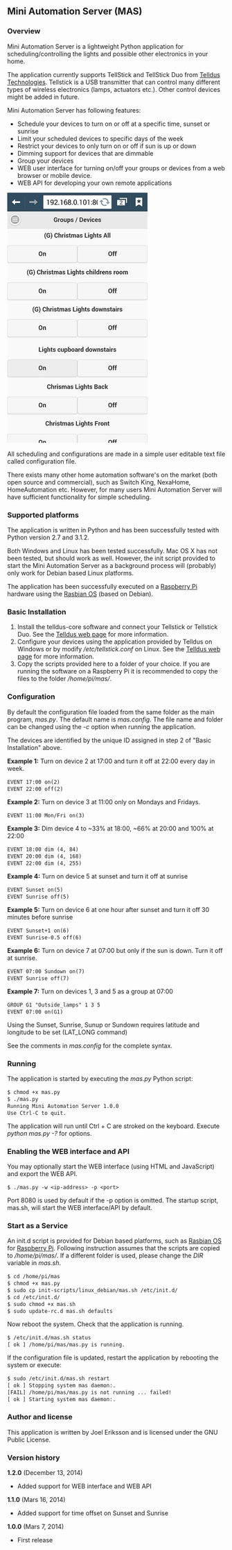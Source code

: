 ## Mini Automation Server (MAS)
### Overview
Mini Automation Server is a lightweight Python application for scheduling/controlling the lights and possible other electronics in your home. 

The application currently supports TellStick and TellStick Duo from [Telldus Technologies](http://www.telldus.se/). Tellstick is a USB transmitter that can control many different types of wireless electronics (lamps, actuators etc.). Other control devices might be added in future.

Mini Automation Server has following features:

* Schedule your devices to turn on or off at a specific time, sunset or sunrise
* Limit your scheduled devices to specific days of the week
* Restrict your devices to only turn on or off if sun is up or down
* Dimming support for devices that are dimmable
* Group your devices
* WEB user interface for turning on/off your groups or devices from a web browser or mobile device.
* WEB API for developing your own remote applications

![screenshoot](screenshot.jpg)

All scheduling and configurations are made in a simple user editable text file called configuration file.

There exists many other home automation software's on the market (both open source and commercial), such as Switch King, NexaHome, HomeAutomation etc. However, for many users Mini Automation Server will have sufficient functionality for simple scheduling.

### Supported platforms
The application is written in Python and has been successfully tested with Python version 2.7 and 3.1.2.

Both Windows and Linux has been tested successfully. Mac OS X has not been tested, but should work as well. However, the init script provided to start the Mini Automation Server as a background process will (probably) only work for Debian based Linux platforms. 

The application has been successfully executed on a [Raspberry Pi](http://www.raspberrypi.org/) hardware using the [Rasbian OS](http://www.raspbian.org/) (based on Debian).

### Basic Installation
1. Install the telldus-core software and connect your Tellstick or Tellstick Duo. See the [Telldus web page](http://www.telldus.se/) for more information.
2. Configure your devices using the application provided by Telldus on Windows or by modify */etc/tellstick.conf* on Linux. See the [Telldus web page](http://www.telldus.se/) for more information.
3. Copy the scripts provided here to a folder of your choice. If you are running the software on a Raspberry Pi it is recommended to copy the files to the folder */home/pi/mas/*.

### Configuration
By default the configuration file loaded from the same folder as the main program, *mas.py*. The default name is *mas.config*. The file name and folder can be changed using the *-c* option when running the application. 

The devices are identified by the unique ID assigned in step 2 of "Basic Installation" above.

**Example 1:** Turn on device 2 at 17:00 and turn it off at 22:00 every day in week. 

    EVENT 17:00 on(2)
    EVENT 22:00 off(2)

**Example 2:** Turn on device 3 at 11:00 only on Mondays and Fridays. 

    EVENT 11:00 Mon/Fri on(3)

**Example 3:** Dim device 4 to ~33% at 18:00, ~66% at 20:00 and 100% at 22:00

    EVENT 18:00 dim (4, 84)    
    EVENT 20:00 dim (4, 168)
    EVENT 22:00 dim (4, 255)    
    
**Example 4:** Turn on device 5 at sunset and turn it off at sunrise

    EVENT Sunset on(5)
    EVENT Sunrise off(5)

**Example 5:** Turn on device 6 at one hour after sunset and turn it off 30 minutes before sunrise

    EVENT Sunset+1 on(6)
    EVENT Sunrise-0.5 off(6)
    
**Example 6:** Turn on device 7 at 07:00 but only if the sun is down. Turn it off at sunrise.

    EVENT 07:00 Sundown on(7)
    EVENT Sunrise off(7)

**Example 7:** Turn on devices 1, 3 and 5 as a group at 07:00

    GROUP G1 "Outside_lamps" 1 3 5
    EVENT 07:00 on(G1)
    
Using the Sunset, Sunrise, Sunup or Sundown requires latitude and longitude to be set (LAT_LONG command)
    
See the comments in *mas.config* for the complete syntax.    
    
### Running
The application is started by executing the *mas.py* Python script:

    $ chmod +x mas.py
	$ ./mas.py
    Running Mini Automation Server 1.0.0
    Use Ctrl-C to quit.

The application will run until Ctrl + C are stroked on the keyboard. Execute *python mas.py -?* for options.

### Enabling the WEB interface and API
You may optionally start the WEB interface (using HTML and JavaScript) and export the WEB API. 

	$ ./mas.py -w <ip-address> -p <port>
	
Port 8080 is used by default if the -p option is omitted. The startup script, mas.sh, will start the WEB interface/API by default.

### Start as a Service
An init.d script is provided for Debian based platforms, such as [Rasbian OS](http://www.raspbian.org/) for [Raspberry Pi](http://www.raspberrypi.org/). Following instruction assumes that the scripts are copied to */home/pi/mas/*. If a different folder is used, please change the *DIR* variable in *mas.sh*.

    $ cd /home/pi/mas
    $ chmod +x mas.py
    $ sudo cp init-scripts/linux_debian/mas.sh /etc/init.d/
    $ cd /etc/init.d/
    $ sudo chmod +x mas.sh
    $ sudo update-rc.d mas.sh defaults

Now reboot the system. Check that the application is running.

    $ /etc/init.d/mas.sh status
    [ ok ] /home/pi/mas/mas.py is running.

If the configuration file is updated, restart the application by rebooting the system or execute:

    $ sudo /etc/init.d/mas.sh restart
    [ ok ] Stopping system mas daemon:.
    [FAIL] /home/pi/mas/mas.py is not running ... failed!
    [ ok ] Starting system mas daemon:.

    
### Author and license
This application is written by Joel Eriksson and is licensed under the GNU Public License.

### Version history
**1.2.0** (December 13, 2014)

* Added support for WEB interface and WEB API 

**1.1.0** (Mars 16, 2014)

* Added support for time offset on Sunset and Sunrise 

**1.0.0** (Mars 7, 2014)

* First release